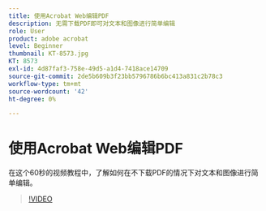 ```yaml
---
title: 使用Acrobat Web编辑PDF
description: 无需下载PDF即可对文本和图像进行简单编辑
role: User
product: adobe acrobat
level: Beginner
thumbnail: KT-8573.jpg
KT: 8573
exl-id: 4d87faf3-758e-49d5-a1d4-7418ace14709
source-git-commit: 2de5b609b3f23bb5796786b6bc413a831c2b78c3
workflow-type: tm+mt
source-wordcount: '42'
ht-degree: 0%

---
```


# 使用Acrobat Web编辑PDF

在这个60秒的视频教程中，了解如何在不下载PDF的情况下对文本和图像进行简单编辑。

>[!VIDEO](https://video.tv.adobe.com/v/336362?hidetitle=true)
